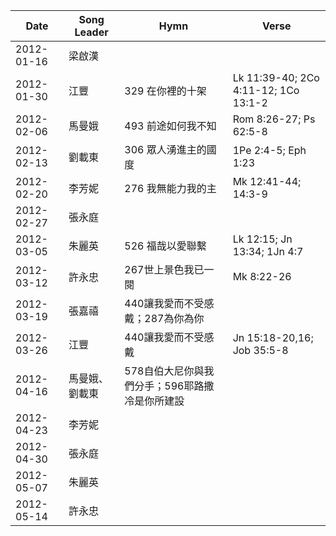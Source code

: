 ---
---

| Date       | Song Leader    | Hymn                                           | Verse                                |
|------------|----------------|------------------------------------------------|--------------------------------------|
| 2012-01-16 | 梁啟漢         |                                                |                                      |
| 2012-01-30 | 江豐           | 329 在你裡的十架                               | Lk 11:39-40; 2Co 4:11-12; 1Co 13:1-2 |
| 2012-02-06 | 馬曼娥         | 493 前途如何我不知                             | Rom 8:26-27; Ps 62:5-8               |
| 2012-02-13 | 劉載東         | 306 眾人湧進主的國度                           | 1Pe 2:4-5; Eph 1:23                  |
| 2012-02-20 | 李芳妮         | 276 我無能力我的主                             | Mk 12:41-44; 14:3-9                  |
| 2012-02-27 | 張永庭         |                                                |                                      |
| 2012-03-05 | 朱麗英         | 526 福哉以愛聯繫                               | Lk 12:15; Jn 13:34; 1Jn 4:7          |
| 2012-03-12 | 許永忠         | 267世上景色我已一閱                            | Mk 8:22-26                           |
| 2012-03-19 | 張嘉禧         | 440讓我愛而不受感戴；287為你為你               |
| 2012-03-26 | 江豐           | 440讓我愛而不受感戴                            | Jn 15:18-20,16; Job 35:5-8           |
| 2012-04-16 | 馬曼娥、劉載東 | 578自伯大尼你與我們分手；596耶路撒冷是你所建設 |                                      |
| 2012-04-23 | 李芳妮         |                                                |                                      |
| 2012-04-30 | 張永庭         |                                                |                                      |
| 2012-05-07 | 朱麗英         |                                                |                                      |
| 2012-05-14 | 許永忠         |                                                |                                      |

